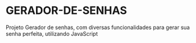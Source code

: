# GERADOR-DE-SENHAS
 Projeto Gerador de senhas, com diversas funcionalidades para gerar sua senha perfeita, utilizando JavaScript
